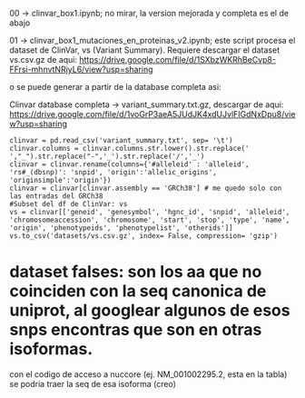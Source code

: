 00 -> clinvar_box1.ipynb; no mirar, la version mejorada y completa es el de abajo

01 -> clinvar_box1_mutaciones_en_proteinas_v2.ipynb; este script procesa el dataset de ClinVar, vs (Variant Summary).
Requiere descargar el dataset vs.csv.gz de aqui: https://drive.google.com/file/d/1SXbzWKRhBeCvp8-FFrsi-mhnvtNRjyL6/view?usp=sharing

o se puede generar a partir de la database completa asi:

Clinvar database completa -> variant_summary.txt.gz, descargar de aqui:
https://drive.google.com/file/d/1voGrP3aeA5JUdJK4xdUJvlFIGdNxDpu8/view?usp=sharing
```
clinvar = pd.read_csv('variant_summary.txt', sep= '\t')
clinvar.columns = clinvar.columns.str.lower().str.replace(' ',"_").str.replace("-",'_').str.replace('/','_')
clinvar = clinvar.rename(columns={'#alleleid' : 'alleleid', 'rs#_(dbsnp)': 'snpid', 'origin':'allelic_origins', 'originsimple':'origin'})
clinvar = clinvar[clinvar.assembly == 'GRCh38'] # me quedo solo con las entradas del GRCh38
#Subset del df de ClinVar: vs
vs = clinvar[['geneid', 'genesymbol', 'hgnc_id', 'snpid', 'alleleid', 'chromosomeaccession', 'chromosome', 'start', 'stop', 'type', 'name', 'origin', 'phenotypeids', 'phenotypelist', 'otherids']]
vs.to_csv('datasets/vs.csv.gz', index= False, compression= 'gzip')
```

# dataset falses: son los aa que no coinciden con la seq canonica de uniprot, al googlear algunos de esos snps encontras que son en otras isoformas.
  con el codigo de acceso a nuccore (ej. NM_001002295.2, esta en la tabla) se podria traer la seq de esa isoforma (creo)
